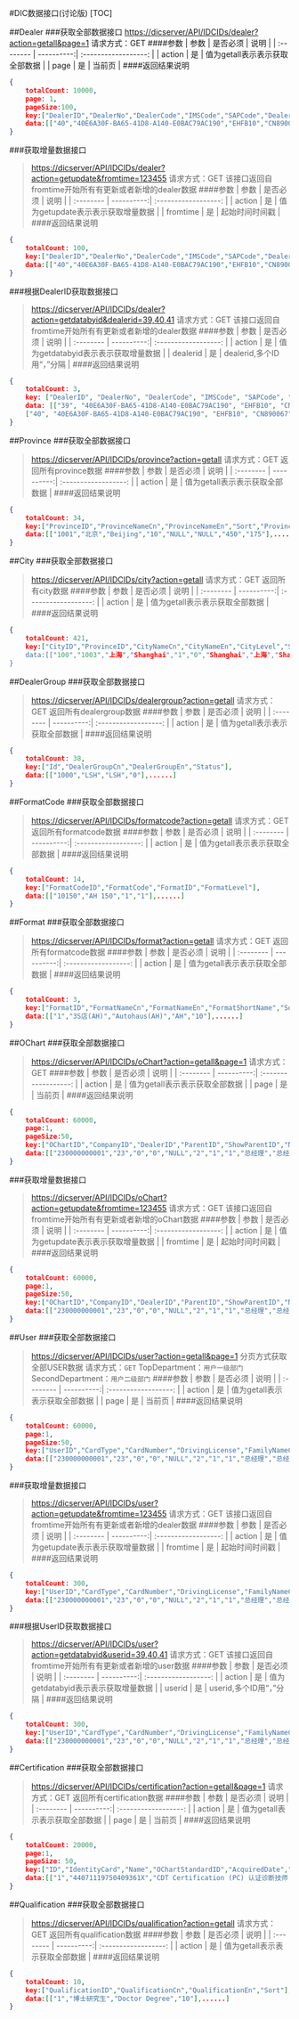 #DIC数据接口(讨论版)
[TOC]

##Dealer
###获取全部数据接口
        [https://dicserver/API/IDCIDs/dealer?action=getall&page=1](https://dicserver/API/IDCIDs/dealer)
        请求方式：GET
####参数
| 参数        |    是否必须 | 说明                  |
| :--------  | ----------:| :------------------: |
| action     |          是 |  值为getall表示表示获取全部数据      |
| page     |          是 |  当前页      |
####返回结果说明
``` json
{
	totalCount: 10000,
	page: 1,
	pageSize:100,
    key:["DealerID","DealerNo","DealerCode","IMSCode","SAPCode","DealerTypeID","DealerOwnerID","DealerNameCn","DealerNameEn","DealerShortNameCn","DealerShortNameEn","FormatID","FormatCodeID","_formatcode","Format","ProvinceID","CityID","ZipCode","OperatingAddressCn","OperatingAddressEn","FaxCountryNo","FaxAreaNo","FaxNo","PhoneCountryNo","PhoneAreaNo","PhoneNo","SupportPhoneCountryNo","SupportPhoneAreaNo","SupportPhoneNo","Email","HomePage","Status","DealerGroupID","BDC","LeadingGSSN","LeadingDealership","Region"],
	data:[["40","40E6A30F-BA65-41D8-A140-E0BAC79AC190","EHFB10","CN890067","CN914020","6","1001","安徽之星汽车销售服务有限公司","Anhui Star Automobile Sales & Service Co., Ltd.","安徽之星 ","Anhui Star","1","10250","AH 250","AH250/SC11/BP6","1021","103","230011","汴河路国际汽车城4号展厅","International Autotown No.4 Showroom, Bianhe Road","86","551","439 7668","86","551","64397666","86","551","159 5693 3516","anhuistar@anhuistar-benz.com","","1","1027","2","EHFB10","EHFB10","南"],......]
}
``` 

###获取增量数据接口
>[https://dicserver/API/IDCIDs/dealer?action=getupdate&fromtime=123455](https://dicserver/API/IDCIDs/dealer)
>请求方式：GET
>该接口返回自fromtime开始所有有更新或者新增的dealer数据
####参数
| 参数        |    是否必须 | 说明                  |
| :--------  | ----------:| :------------------: |
| action     |          是 |  值为getupdate表示表示获取增量数据      |
| fromtime     |          是 |  起始时间时间戳      |
####返回结果说明
``` json
{
	totalCount: 100,
    key:["DealerID","DealerNo","DealerCode","IMSCode","SAPCode","DealerTypeID","DealerOwnerID","DealerNameCn","DealerNameEn","DealerShortNameCn","DealerShortNameEn","FormatID","FormatCodeID","_formatcode","Format","ProvinceID","CityID","ZipCode","OperatingAddressCn","OperatingAddressEn","FaxCountryNo","FaxAreaNo","FaxNo","PhoneCountryNo","PhoneAreaNo","PhoneNo","SupportPhoneCountryNo","SupportPhoneAreaNo","SupportPhoneNo","Email","HomePage","Status","DealerGroupID","BDC","LeadingGSSN","LeadingDealership","Region"],
	data:[["40","40E6A30F-BA65-41D8-A140-E0BAC79AC190","EHFB10","CN890067","CN914020","6","1001","安徽之星汽车销售服务有限公司","Anhui Star Automobile Sales & Service Co., Ltd.","安徽之星 ","Anhui Star","1","10250","AH 250","AH250/SC11/BP6","1021","103","230011","汴河路国际汽车城4号展厅","International Autotown No.4 Showroom, Bianhe Road","86","551","439 7668","86","551","64397666","86","551","159 5693 3516","anhuistar@anhuistar-benz.com","","1","1027","2","EHFB10","EHFB10","南"],......]
}
``` 

###根据DealerID获取数据接口
>[https://dicserver/API/IDCIDs/dealer?action=getdatabyid&dealerid=39,40,41](https://dicserver/API/IDCIDs/dealer)
>请求方式：GET
>该接口返回自fromtime开始所有有更新或者新增的dealer数据
####参数
| 参数        |    是否必须 | 说明                  |
| :--------  | ----------:| :------------------: |
| action     |          是 |  值为getdatabyid表示表示获取增量数据      |
| dealerid     |          是 |  dealerid,多个ID用“，”分隔      |
####返回结果说明
``` json
{
    totalCount: 3,
    key: ["DealerID", "DealerNo", "DealerCode", "IMSCode", "SAPCode", "DealerTypeID", "DealerOwnerID", "DealerNameCn", "DealerNameEn", "DealerShortNameCn", "DealerShortNameEn", "FormatID", "FormatCodeID", "_formatcode", "Format", "ProvinceID", "CityID", "ZipCode", "OperatingAddressCn", "OperatingAddressEn", "FaxCountryNo", "FaxAreaNo", "FaxNo", "PhoneCountryNo", "PhoneAreaNo", "PhoneNo", "SupportPhoneCountryNo", "SupportPhoneAreaNo", "SupportPhoneNo", "Email", "HomePage", "Status", "DealerGroupID", "BDC", "LeadingGSSN", "LeadingDealership", "Region"],
    data: [["39", "40E6A30F-BA65-41D8-A140-E0BAC79AC190", "EHFB10", "CN890067", "CN914020", "6", "1001", "安徽之星汽车销售服务有限公司", "Anhui Star Automobile Sales & Service Co., Ltd.", "安徽之星 ", "Anhui Star", "1", "10250", "AH 250", "AH250/SC11/BP6", "1021", "103", "230011", "汴河路国际汽车城4号展厅", "International Autotown No.4 Showroom, Bianhe Road", "86", "551", "439 7668", "86", "551", "64397666", "86", "551", "159 5693 3516", "anhuistar@anhuistar-benz.com", "", "1", "1027", "2", "EHFB10", "EHFB10", "南"],
	["40", "40E6A30F-BA65-41D8-A140-E0BAC79AC190", "EHFB10", "CN890067", "CN914020", "6", "1001", "安徽之星汽车销售服务有限公司", "Anhui Star Automobile Sales & Service Co., Ltd.", "安徽之星 ", "Anhui Star", "1", "10250", "AH 250", "AH250/SC11/BP6", "1021", "103", "230011", "汴河路国际汽车城4号展厅", "International Autotown No.4 Showroom, Bianhe Road", "86", "551", "439 7668", "86", "551", "64397666", "86", "551", "159 5693 3516", "anhuistar@anhuistar-benz.com", "", "1", "1027", "2", "EHFB10", "EHFB10", "南"]]
}

``` 
##Province
###获取全部数据接口
>[https://dicserver/API/IDCIDs/province?action=getall](https://dicserver/API/IDCIDs/province)
>请求方式：GET
>返回所有province数据
####参数
| 参数        |    是否必须 | 说明                  |
| :--------  | ----------:| :------------------: |
| action     |          是 |  值为getall表示表示获取全部数据      |
####返回结果说明
``` json
{
	totalCount: 34,
    key:["ProvinceID","ProvinceNameCn","ProvinceNameEn","Sort","ProvinceShortNameCn","ProvinceShortNameEn","XPos","YPos"],
	data:[["1001","北京","Beijing","10","NULL","NULL","450","175"],......]
}
```
##City
###获取全部数据接口
>[https://dicserver/API/IDCIDs/city?action=getall](https://dicserver/API/IDCIDs/city)
>请求方式：GET
>返回所有city数据
####参数
| 参数        |    是否必须 | 说明                  |
| :--------  | ----------:| :------------------: |
| action     |          是 |  值为getall表示表示获取全部数据      |
####返回结果说明
``` json
{
	totalCount: 421,
    key:["CityID","ProvinceID","CityNameCn","CityNameEn","CityLevel","Sort","City1En","City1Cn","City2En","City2Cn","City3En","City3Cn],
	data:[["100","1003","上海","Shanghai","1","0","Shanghai","上海","Shanghai","上海","Shanghai","上海"],......]
}
```
##DealerGroup
###获取全部数据接口
>[https://dicserver/API/IDCIDs/dealergroup?action=getall](https://dicserver/API/IDCIDs/dealergroup)
>请求方式：GET
>返回所有dealergroup数据
####参数
| 参数        |    是否必须 | 说明                  |
| :--------  | ----------:| :------------------: |
| action     |          是 |  值为getall表示表示获取全部数据      |
####返回结果说明
``` json
{
	totalCount: 38,
    key:["Id","DealerGroupCn","DealerGroupEn","Status"],
	data:[["1000","LSH","LSH","0"],......]
}
```
##FormatCode
###获取全部数据接口
>[https://dicserver/API/IDCIDs/formatcode?action=getall](https://dicserver/API/IDCIDs/formatcode)
>请求方式：GET
>返回所有formatcode数据
####参数
| 参数        |    是否必须 | 说明                  |
| :--------  | ----------:| :------------------: |
| action     |          是 |  值为getall表示表示获取全部数据      |
####返回结果说明
``` json
{
	totalCount: 14,
    key:["FormatCodeID","FormatCode","FormatID","FormatLevel"],
	data:[["10150","AH 150","1","1"],......]
}
```
##Format
###获取全部数据接口
>[https://dicserver/API/IDCIDs/format?action=getall](https://dicserver/API/IDCIDs/formatcode)
>请求方式：GET
>返回所有formatcode数据
####参数
| 参数        |    是否必须 | 说明                  |
| :--------  | ----------:| :------------------: |
| action     |          是 |  值为getall表示表示获取全部数据      |
####返回结果说明
``` json
{
	totalCount: 3,
    key:["FormatID","FormatNameCn","FormatNameEn","FormatShortName","Sort"],
	data:[["1","3S店(AH)","Autohaus(AH)","AH","10"],......]
}
```
##OChart
###获取全部数据接口
>[https://dicserver/API/IDCIDs/oChart?action=getall&page=1](https://dicserver/API/IDCIDs/oChart)
>请求方式：GET
####参数
| 参数        |    是否必须 | 说明                  |
| :--------  | ----------:| :------------------: |
| action     |          是 |  值为getall表示表示获取全部数据      |
| page     |          是 |  当前页      |
####返回结果说明
``` json
{
	totalCount: 60000,
    page:1,
    pageSize:50,
    key:["OChartID","CompanyID","DealerID","ParentID","ShowParentID","NodeCategory","NodeType","OChartStandardID","NameCn","NameEn","DescriptionCn","DescriptionEn","Sort","IsAssistant","IsManagement","IsCustom","BelongDepartment","PositionType","IsEqualToStandardPosition"],
	data:[["230000000001","23","0","0","NULL","2","1","1","总经理","总经理","","","1","0","1","0","3","1","1"],......]
}
``` 

###获取增量数据接口
>[https://dicserver/API/IDCIDs/oChart?action=getupdate&fromtime=123455](https://dicserver/API/IDCIDs/oChart)
>请求方式：GET
>该接口返回自fromtime开始所有有更新或者新增的oChart数据
####参数
| 参数        |    是否必须 | 说明                  |
| :--------  | ----------:| :------------------: |
| action     |          是 |  值为getupdate表示表示获取增量数据      |
| fromtime     |          是 |  起始时间时间戳      |
####返回结果说明
``` json
{
	totalCount: 60000,
    page:1,
    pageSize:50,
    key:["OChartID","CompanyID","DealerID","ParentID","ShowParentID","NodeCategory","NodeType","OChartStandardID","NameCn","NameEn","DescriptionCn","DescriptionEn","Sort","IsAssistant","IsManagement","IsCustom","BelongDepartment","PositionType","IsEqualToStandardPosition"],
	data:[["230000000001","23","0","0","NULL","2","1","1","总经理","总经理","","","1","0","1","0","3","1","1"],......]
}
``` 
##User
###获取全部数据接口
>[https://dicserver/API/IDCIDs/user?action=getall&page=1](https://dicserver/API/IDCIDs/user)
>分页方式获取全部USER数据
>请求方式：`GET`
>TopDepartment：`用户一级部门`
>SecondDepartment：`用户二级部门`
####参数
| 参数        |    是否必须 | 说明                  |
| :--------  | ----------:| :------------------: |
| action     |          是 |  值为getall表示表示获取全部数据      |
| page     |          是 |  当前页      |
####返回结果说明
``` json
{
	totalCount: 60000,
    page:1,
    pageSize:50,
    key:["UserID","CardType","CardNumber","DrivingLicense","FamilyNameCn","GivenNameCn","FamilyNameEn","GivenNameEn","Birthday","Gender","QualificationID","CertificationID","DepartmentID","PositionID","Email","PhoneCountryNo","PhoneAreaNo","PhoneNo","FaxCountryNo","FaxAreaNo","FaxNo","MobilePhoneCountryNo","MobilePhoneNo","DealerID","DealergroupID","TopDepartment","SecondDepartment","Status"],
	data:[["230000000001","23","0","0","NULL","2","1","1","总经理","总经理","","","1","0","1","0","3","1",.....],......]
}
``` 

###获取增量数据接口
>[https://dicserver/API/IDCIDs/user?action=getupdate&fromtime=123455](https://dicserver/API/IDCIDs/dealer)
>请求方式：GET
>该接口返回自fromtime开始所有有更新或者新增的dealer数据
####参数
| 参数        |    是否必须 | 说明                  |
| :--------  | ----------:| :------------------: |
| action     |          是 |  值为getupdate表示表示获取增量数据      |
| fromtime     |          是 |  起始时间时间戳      |
####返回结果说明
``` json
{
	totalCount: 300,
    key:["UserID","CardType","CardNumber","DrivingLicense","FamilyNameCn","GivenNameCn","FamilyNameEn","GivenNameEn","Birthday","Gender","QualificationID","CertificationID","DepartmentID","PositionID","Email","PhoneCountryNo","PhoneAreaNo","PhoneNo","FaxCountryNo","FaxAreaNo","FaxNo","MobilePhoneCountryNo","MobilePhoneNo","DealerID","DealergroupID","TopDepartment","SecondDepartment","Status"],
	data:[["230000000001","23","0","0","NULL","2","1","1","总经理","总经理","","","1","0","1","0","3","1",.....],......]
}
``` 

###根据UserID获取数据接口
>[https://dicserver/API/IDCIDs/user?action=getdatabyid&userid=39,40,41](https://dicserver/API/IDCIDs/dealer)
>请求方式：GET
>该接口返回自fromtime开始所有有更新或者新增的user数据
####参数
| 参数        |    是否必须 | 说明                  |
| :--------  | ----------:| :------------------: |
| action     |          是 |  值为getdatabyid表示表示获取增量数据      |
| userid     |          是 |  userid,多个ID用“，”分隔      |
####返回结果说明
``` json
{
	totalCount: 300,
    key:["UserID","CardType","CardNumber","DrivingLicense","FamilyNameCn","GivenNameCn","FamilyNameEn","GivenNameEn","Birthday","Gender","QualificationID","CertificationID","DepartmentID","PositionID","Email","PhoneCountryNo","PhoneAreaNo","PhoneNo","FaxCountryNo","FaxAreaNo","FaxNo","MobilePhoneCountryNo","MobilePhoneNo","DealerID","DealergroupID","TopDepartment","SecondDepartment","Status"],
	data:[["230000000001","23","0","0","NULL","2","1","1","总经理","总经理","","","1","0","1","0","3","1",.....],......]
}
``` 

##Certification
###获取全部数据接口
>[https://dicserver/API/IDCIDs/certification?action=getall&page=1](https://dicserver/API/IDCIDs/certification)
>请求方式：GET
>返回所有certification数据
####参数
| 参数        |    是否必须 | 说明                  |
| :--------  | ----------:| :------------------: |
| action     |          是 |  值为getall表示表示获取全部数据      |
| page       |          是 |  当前页      |
####返回结果说明
``` json
{
	totalCount: 20000,
	page:1,
	pageSize: 50,
    key:["ID","IdentityCard","Name","OChartStandardID","AcquiredDate","CreateDate"],
	data:[["1","44071119750409361X","CDT Certification (PC) 认证诊断技师 （乘用车）","80,150,165","2005-11-01 00:00:00.000","2015-09-21 16:15:31.317"],......]
}
```

##Qualification
###获取全部数据接口
>[https://dicserver/API/IDCIDs/qualification?action=getall](https://dicserver/API/IDCIDs/qualification)
>请求方式：GET
>返回所有qualification数据
####参数
| 参数        |    是否必须 | 说明                  |
| :--------  | ----------:| :------------------: |
| action     |          是 |  值为getall表示表示获取全部数据      |
####返回结果说明
``` json
{
	totalCount: 10,
    key:["QualificationID","QualificationCn","QualificationEn","Sort"],
	data:[["1","博士研究生","Doctor Degree","10"],......]
}
```
